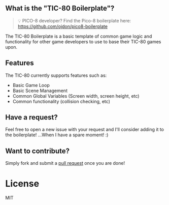 ## What is the "TIC-80 Boilerplate"?

> 💡 PICO-8 developer? Find the Pico-8 boilerplate here: https://github.com/ojdon/pico8-boilerplate

The TIC-80 Boilerplate is a basic template of common game logic and functionality for other game developers to use to base their TIC-80 games upon. 

## Features

The TIC-80 currently supports features such as:

* Basic Game Loop
* Basic Scene Management
* Common Global Variables (Screen width, screen height, etc)
* Common functionality (collision checking, etc)

## Have a request? 
Feel free to open a new issue with your request and I'll consider adding it to the boilerplate! ...When I have a spare moment! :) 

## Want to contribute?

Simply fork and submit a [pull request](https://github.com/ojdon/tic80-boilerplate/pulls) once you are done!

# License 
MIT
